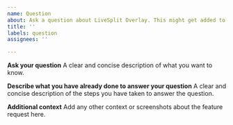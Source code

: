 ```yaml
---
name: Question
about: Ask a question about LiveSplit Overlay. This might get added to the FAQ.
title: ''
labels: question
assignees: ''

---
```


**Ask your question**
A clear and concise description of what you want to know.

**Describe what you have already done to answer your question**
A clear and concise description of the steps you have taken to answer the question.

**Additional context**
Add any other context or screenshots about the feature request here.
